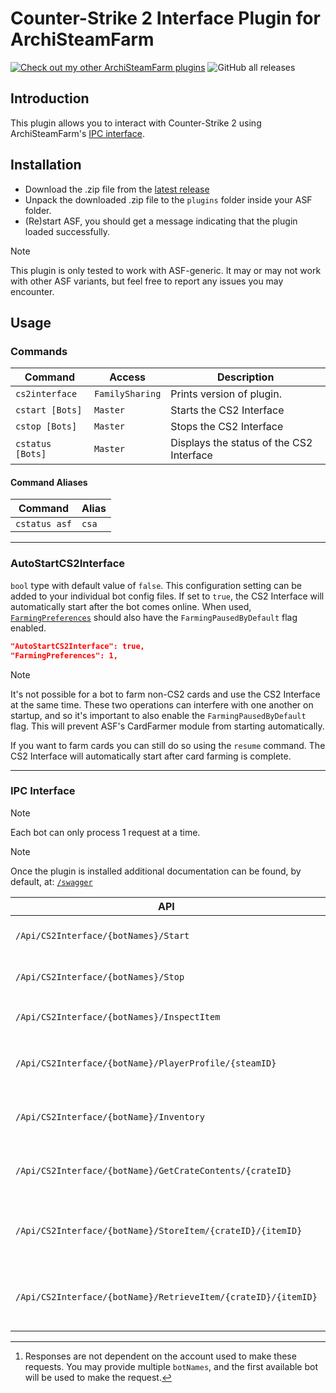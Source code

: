 # Counter-Strike 2 Interface Plugin for ArchiSteamFarm

[![Check out my other ArchiSteamFarm plugins](https://img.shields.io/badge/Check%20out%20my%20other%20ArchiSteamFarm%20plugins-blue?logo=github)](https://github.com/stars/Citrinate/lists/archisteamfarm-plugins) ![GitHub all releases](https://img.shields.io/github/downloads/Citrinate/CS2Interface/total?logo=github&label=Downloads)

## Introduction

This plugin allows you to interact with Counter-Strike 2 using ArchiSteamFarm's [IPC interface](https://github.com/JustArchiNET/ArchiSteamFarm/wiki/IPC).

## Installation

- Download the .zip file from the [latest release](https://github.com/Citrinate/CS2Interface/releases/latest)
- Unpack the downloaded .zip file to the `plugins` folder inside your ASF folder.
- (Re)start ASF, you should get a message indicating that the plugin loaded successfully. 

> [!NOTE]
> This plugin is only tested to work with ASF-generic.  It may or may not work with other ASF variants, but feel free to report any issues you may encounter.

## Usage

### Commands

Command | Access | Description
--- | --- | ---
`cs2interface`|`FamilySharing`|Prints version of plugin.
`cstart [Bots]`|`Master`|Starts the CS2 Interface
`cstop [Bots]`|`Master`|Stops the CS2 Interface
`cstatus [Bots]`|`Master`|Displays the status of the CS2 Interface

#### Command Aliases

Command | Alias |
--- | --- |
`cstatus asf`|`csa`

---

### AutoStartCS2Interface

`bool` type with default value of `false`.  This configuration setting can be added to your individual bot config files.  If set to `true`, the CS2 Interface will automatically start after the bot comes online.  When used, [`FarmingPreferences`](https://github.com/JustArchiNET/ArchiSteamFarm/wiki/Configuration#farmingpreferences) should also have the `FarmingPausedByDefault` flag enabled.

```json
"AutoStartCS2Interface": true,
"FarmingPreferences": 1,
```

> [!NOTE]
> It's not possible for a bot to farm non-CS2 cards and use the CS2 Interface at the same time.  These two operations can interfere with one another on startup, and so it's important to also enable the `FarmingPausedByDefault` flag.  This will prevent ASF's CardFarmer module from starting automatically.
> 
> If you want to farm cards you can still do so using the `resume` command.  The CS2 Interface will automatically start after card farming is complete.

---

### IPC Interface

> [!NOTE]
> Each bot can only process 1 request at a time.

> [!NOTE]
> Once the plugin is installed additional documentation can be found, by default, at: [`/swagger`](http://localhost:1242/swagger)

API | Method | Parameters | Description
--- | --- | --- | ---
`/Api/CS2Interface/{botNames}/Start`|`GET`| |Starts the CS2 Interface
`/Api/CS2Interface/{botNames}/Stop`|`GET`| |Stops the CS2 Interface
`/Api/CS2Interface/{botNames}/InspectItem`|`GET`|`url`, `s`, `a`, `d`, `m`, `minimal`, `showDefs`|Inspect a CS2 Item [^1]
`/Api/CS2Interface/{botName}/PlayerProfile/{steamID}`|`GET`| |Get a friend's CS2 player profile
`/Api/CS2Interface/{botName}/Inventory`|`GET`|`minimal`, `showDefs`|Get the given bot's CS2 inventory
`/Api/CS2Interface/{botName}/GetCrateContents/{crateID}`|`GET`|`minimal`, `showDefs`|Get the contents of the given bot's crate
`/Api/CS2Interface/{botName}/StoreItem/{crateID}/{itemID}`|`GET`| |Stores an item into the specified crate
`/Api/CS2Interface/{botName}/RetrieveItem/{crateID}/{itemID}`|`GET`| |Retrieves an item from the specified crate

[^1]: Responses are not dependent on the account used to make these requests.  You may provide multiple `botNames`, and the first available bot will be used to make the request.
